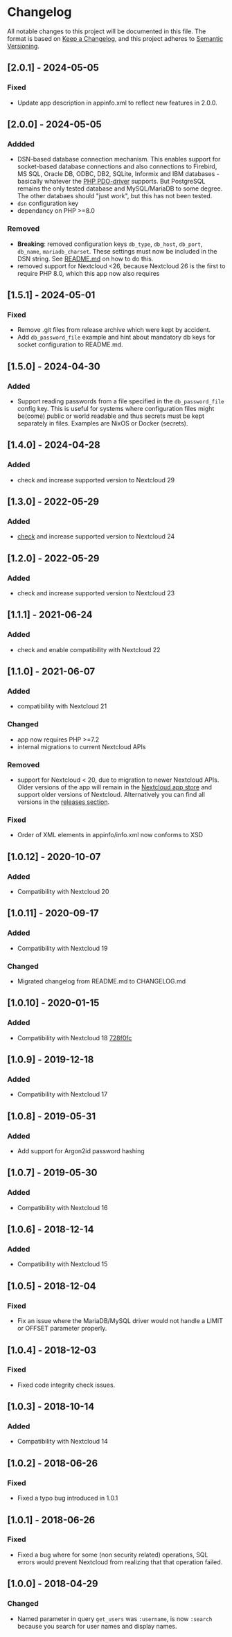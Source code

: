 # Changelog

All notable changes to this project will be documented in this file. The format is based on [Keep a Changelog](https://keepachangelog.com/en/1.1.0/), and this project adheres to [Semantic Versioning](https://semver.org/spec/v2.0.0.html).

## [2.0.1] - 2024-05-05

### Fixed

* Update app description in appinfo.xml to reflect new features in 2.0.0.

## [2.0.0] - 2024-05-05

### Addded

* DSN-based database connection mechanism. This enables support for socket-based database connections and also connections to Firebird, MS SQL, Oracle DB, ODBC, DB2, SQLite, Informix and IBM databases - basically whatever the [PHP PDO-driver](https://www.php.net/manual/en/pdo.drivers.php) supports. But PostgreSQL remains the only tested database and MySQL/MariaDB to some degree. The other databaes should "just work", but this has not been tested.
* `dsn` configuration key
* dependancy on PHP >=8.0

### Removed

* **Breaking**: removed configuration keys `db_type`, `db_host`, `db_port`, `db_name`, `mariadb_charset`. These settings must now be included in the DSN string. See [README.md](README.md#1-database) on how to do this.
* removed support for Nextcloud <26, because Nextcloud 26 is the first to require PHP 8.0, which this app now also requires


## [1.5.1] - 2024-05-01

### Fixed

* Remove .git files from release archive which were kept by accident.
* Add `db_password_file` example and hint about mandatory db keys for socket configuration to README.md.

## [1.5.0] - 2024-04-30

### Added

* Support reading passwords from a file specified in the `db_password_file`
config key. This is useful for systems where configuration files might be(come)
public or world readable and thus secrets must be kept separately in files.
Examples are NixOS or Docker (secrets).

## [1.4.0] - 2024-04-28

### Added

* check and increase supported version to Nextcloud 29

## [1.3.0] - 2022-05-29

### Added

* [check](https://github.com/nextcloud/server/issues/29914) and increase
  supported version to Nextcloud 24

## [1.2.0] - 2022-05-29

### Added

* check and increase supported version to Nextcloud 23

## [1.1.1] - 2021-06-24

### Added

* check and enable compatibility with Nextcloud 22

## [1.1.0] - 2021-06-07

### Added

* compatibility with Nextcloud 21

### Changed

* app now requires PHP >=7.2
* internal migrations to current Nextcloud APIs

### Removed

* support for Nextcloud < 20, due to migration to newer Nextcloud APIs. Older
  versions of the app will remain in the [Nextcloud app
  store](https://apps.nextcloud.com/apps/user_backend_sql_raw) and support older
  versions of Nextcloud. Alternatively you can find all versions in the
  [releases
  section](https://github.com/PanCakeConnaisseur/user_backend_sql_raw/releases).

### Fixed

* Order of XML elements in appinfo/info.xml now conforms to XSD

## [1.0.12] - 2020-10-07

### Added

* Compatibility with Nextcloud 20

## [1.0.11] - 2020-09-17

### Added

* Compatibility with Nextcloud 19

### Changed

* Migrated changelog from README.md to CHANGELOG.md

## [1.0.10] - 2020-01-15

### Added

* Compatibility with Nextcloud 18
  [728f0fc](https://github.com/PanCakeConnaisseur/user_backend_sql_raw/commit/728f0fc13f4d2ecdc48dde2685d5962f1713fef5)

## [1.0.9] - 2019-12-18

### Added

* Compatibility with Nextcloud 17

## [1.0.8] - 2019-05-31

### Added

* Add support for Argon2id password hashing

## [1.0.7] - 2019-05-30

### Added

* Compatibility with Nextcloud 16

## [1.0.6] - 2018-12-14

### Added

* Compatibility with Nextcloud 15

## [1.0.5] - 2018-12-04

### Fixed

* Fix an issue where the MariaDB/MySQL driver would not handle a LIMIT or OFFSET
  parameter properly.

## [1.0.4] - 2018-12-03

### Fixed

* Fixed code integrity check issues.

## [1.0.3] - 2018-10-14

### Added

* Compatibility with Nextcloud 14

## [1.0.2] - 2018-06-26

### Fixed

* Fixed a typo bug introduced in 1.0.1

## [1.0.1] - 2018-06-26

### Fixed

* Fixed a bug where for some (non security related) operations, SQL errors would
prevent Nextcloud from realizing that that operation failed.

## [1.0.0] - 2018-04-29

### Changed

* Named parameter in query `get_users` was `:username`, is now `:search` because
you search for user names and display names.
